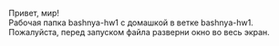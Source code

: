 
Привет, мир!<br>
Рабочая папка bashnya-hw1 с домашкой в ветке bashnya-hw1.<br>
Пожалуйста, перед запуском файла разверни окно во весь экран.